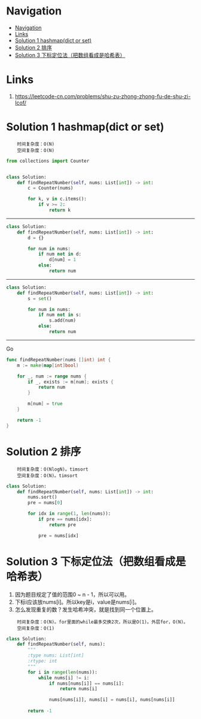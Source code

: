 # Navigation
- [Navigation](#navigation)
- [Links](#links)
- [Solution 1 hashmap(dict or set)](#solution-1-hashmapdict-or-set)
- [Solution 2 排序](#solution-2-排序)
- [Solution 3 下标定位法（把数组看成是哈希表）](#solution-3-下标定位法把数组看成是哈希表)

# Links
1. https://leetcode-cn.com/problems/shu-zu-zhong-zhong-fu-de-shu-zi-lcof/

# Solution 1 hashmap(dict or set)
```
    时间复杂度：O(N)
    空间复杂度：O(N)
```
```python
from collections import Counter


class Solution:
    def findRepeatNumber(self, nums: List[int]) -> int:
        c = Counter(nums)

        for k, v in c.items():
            if v >= 2:
                return k
```
---
```python
class Solution:
    def findRepeatNumber(self, nums: List[int]) -> int:
        d = {}

        for num in nums:
            if num not in d:
                d[num] = 1
            else:
                return num
```
---
```python
class Solution:
    def findRepeatNumber(self, nums: List[int]) -> int:
        s = set()

        for num in nums:
            if num not in s:
                s.add(num)
            else:
                return num
```
---
Go
```go
func findRepeatNumber(nums []int) int {
	m := make(map[int]bool)

	for _, num := range nums {
		if _, exists := m[num]; exists {
			return num
		}

		m[num] = true
	}

	return -1
}

```

# Solution 2 排序
```
    时间复杂度：O(NlogN)。timsort
    空间复杂度：O(N)。timsort
```
```python
class Solution:
    def findRepeatNumber(self, nums: List[int]) -> int:
        nums.sort()
        pre = nums[0]

        for idx in range(1, len(nums)):
            if pre == nums[idx]:
                return pre

            pre = nums[idx]
```

# Solution 3 下标定位法（把数组看成是哈希表）
1. 因为题目规定了值的范围0 ~ n - 1，所以可以用。
2. 下标i应该放nums[i]。所以key是i，value是nums[i]。
3. 怎么发现重复的数？发生哈希冲突，就是找到同一个位置上。

```
    时间复杂度：O(N)。for里面的while最多交换2次，所以是O(1)。外层for，O(N)。
    空间复杂度：O(1)
```
```python
class Solution:
    def findRepeatNumber(self, nums):
        """
        :type nums: List[int]
        :rtype: int
        """
        for i in range(len(nums)):
            while nums[i] != i:
                if nums[nums[i]] == nums[i]:
                    return nums[i]

                nums[nums[i]], nums[i] = nums[i], nums[nums[i]]
        
        return -1
```
